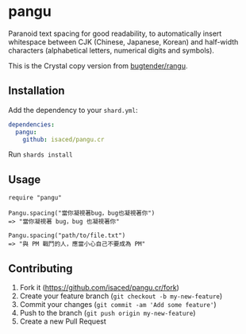# pangu

Paranoid text spacing for good readability, to automatically insert whitespace between CJK (Chinese, Japanese, Korean) and half-width characters (alphabetical letters, numerical digits and symbols).

This is the Crystal copy version from [bugtender/rangu](https://github.com/bugtender/rangu).

## Installation

Add the dependency to your `shard.yml`:

```yaml
dependencies:
  pangu:
    github: isaced/pangu.cr
```

Run `shards install`

## Usage

```crystal
require "pangu"

Pangu.spacing("當你凝視著bug，bug也凝視著你")
=> "當你凝視著 bug，bug 也凝視著你"

Pangu.spacing("path/to/file.txt")
=> "與 PM 戰鬥的人，應當小心自己不要成為 PM"
```

## Contributing

1. Fork it (<https://github.com/isaced/pangu.cr/fork>)
2. Create your feature branch (`git checkout -b my-new-feature`)
3. Commit your changes (`git commit -am 'Add some feature'`)
4. Push to the branch (`git push origin my-new-feature`)
5. Create a new Pull Request
